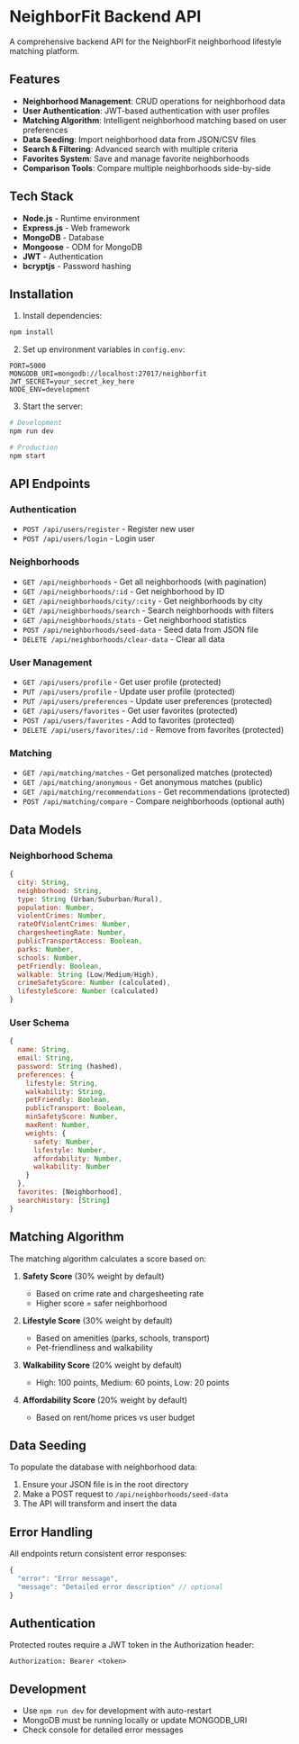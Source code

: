 # NeighborFit Backend API

A comprehensive backend API for the NeighborFit neighborhood lifestyle matching platform.

## Features

- **Neighborhood Management**: CRUD operations for neighborhood data
- **User Authentication**: JWT-based authentication with user profiles
- **Matching Algorithm**: Intelligent neighborhood matching based on user preferences
- **Data Seeding**: Import neighborhood data from JSON/CSV files
- **Search & Filtering**: Advanced search with multiple criteria
- **Favorites System**: Save and manage favorite neighborhoods
- **Comparison Tools**: Compare multiple neighborhoods side-by-side

## Tech Stack

- **Node.js** - Runtime environment
- **Express.js** - Web framework
- **MongoDB** - Database
- **Mongoose** - ODM for MongoDB
- **JWT** - Authentication
- **bcryptjs** - Password hashing

## Installation

1. Install dependencies:
```bash
npm install
```

2. Set up environment variables in `config.env`:
```
PORT=5000
MONGODB_URI=mongodb://localhost:27017/neighborfit
JWT_SECRET=your_secret_key_here
NODE_ENV=development
```

3. Start the server:
```bash
# Development
npm run dev

# Production
npm start
```

## API Endpoints

### Authentication
- `POST /api/users/register` - Register new user
- `POST /api/users/login` - Login user

### Neighborhoods
- `GET /api/neighborhoods` - Get all neighborhoods (with pagination)
- `GET /api/neighborhoods/:id` - Get neighborhood by ID
- `GET /api/neighborhoods/city/:city` - Get neighborhoods by city
- `GET /api/neighborhoods/search` - Search neighborhoods with filters
- `GET /api/neighborhoods/stats` - Get neighborhood statistics
- `POST /api/neighborhoods/seed-data` - Seed data from JSON file
- `DELETE /api/neighborhoods/clear-data` - Clear all data

### User Management
- `GET /api/users/profile` - Get user profile (protected)
- `PUT /api/users/profile` - Update user profile (protected)
- `PUT /api/users/preferences` - Update user preferences (protected)
- `GET /api/users/favorites` - Get user favorites (protected)
- `POST /api/users/favorites` - Add to favorites (protected)
- `DELETE /api/users/favorites/:id` - Remove from favorites (protected)

### Matching
- `GET /api/matching/matches` - Get personalized matches (protected)
- `GET /api/matching/anonymous` - Get anonymous matches (public)
- `GET /api/matching/recommendations` - Get recommendations (protected)
- `POST /api/matching/compare` - Compare neighborhoods (optional auth)

## Data Models

### Neighborhood Schema
```javascript
{
  city: String,
  neighborhood: String,
  type: String (Urban/Suburban/Rural),
  population: Number,
  violentCrimes: Number,
  rateOfViolentCrimes: Number,
  chargesheetingRate: Number,
  publicTransportAccess: Boolean,
  parks: Number,
  schools: Number,
  petFriendly: Boolean,
  walkable: String (Low/Medium/High),
  crimeSafetyScore: Number (calculated),
  lifestyleScore: Number (calculated)
}
```

### User Schema
```javascript
{
  name: String,
  email: String,
  password: String (hashed),
  preferences: {
    lifestyle: String,
    walkability: String,
    petFriendly: Boolean,
    publicTransport: Boolean,
    minSafetyScore: Number,
    maxRent: Number,
    weights: {
      safety: Number,
      lifestyle: Number,
      affordability: Number,
      walkability: Number
    }
  },
  favorites: [Neighborhood],
  searchHistory: [String]
}
```

## Matching Algorithm

The matching algorithm calculates a score based on:

1. **Safety Score** (30% weight by default)
   - Based on crime rate and chargesheeting rate
   - Higher score = safer neighborhood

2. **Lifestyle Score** (30% weight by default)
   - Based on amenities (parks, schools, transport)
   - Pet-friendliness and walkability

3. **Walkability Score** (20% weight by default)
   - High: 100 points, Medium: 60 points, Low: 20 points

4. **Affordability Score** (20% weight by default)
   - Based on rent/home prices vs user budget

## Data Seeding

To populate the database with neighborhood data:

1. Ensure your JSON file is in the root directory
2. Make a POST request to `/api/neighborhoods/seed-data`
3. The API will transform and insert the data

## Error Handling

All endpoints return consistent error responses:
```javascript
{
  "error": "Error message",
  "message": "Detailed error description" // optional
}
```

## Authentication

Protected routes require a JWT token in the Authorization header:
```
Authorization: Bearer <token>
```

## Development

- Use `npm run dev` for development with auto-restart
- MongoDB must be running locally or update MONGODB_URI
- Check console for detailed error messages 